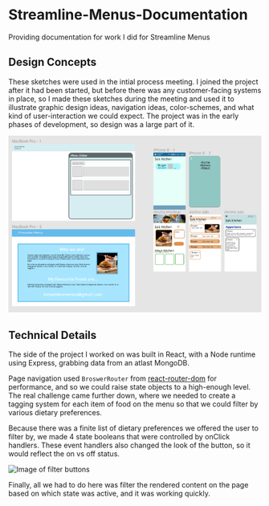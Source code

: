 # Streamline-Menus-Documentation
Providing documentation for work I did for Streamline Menus

## Design Concepts

These sketches were used in the intial process meeting. I joined the project after it had been started, but before there was any customer-facing systems in place, so I made these sketches during the meeting and used it to illustrate graphic design ideas, navigation ideas, color-schemes, and what kind of user-interaction we could expect. The project was in the early phases of development, so design was a large part of it.

![some graphic design elements](https://github.com/devinlizardi/Streamline-Menus-Documentation/blob/main/assets/Screenshot%202022-08-25%20133638.png)

## Technical Details

The side of the project I worked on was built in React, with a Node runtime using Express, grabbing data from an atlast MongoDB.

Page navigation used `BroswerRouter` from [react-router-dom](https://v5.reactrouter.com/web/guides/quick-start) for performance, and so we could raise state objects to a high-enough level. The real challenge came further down, where we needed to create a tagging system for each item of food on the menu so that we could filter by various dietary preferences.

Because there was a finite list of dietary preferences we offered the user to filter by, we made 4 state booleans that were controlled by onClick handlers. These event handlers also changed the look of the button, so it would reflect the on vs off status.

![Image of filter buttons]()

Finally, all we had to do here was filter the rendered content on the page based on which state was active, and it was working quickly.
